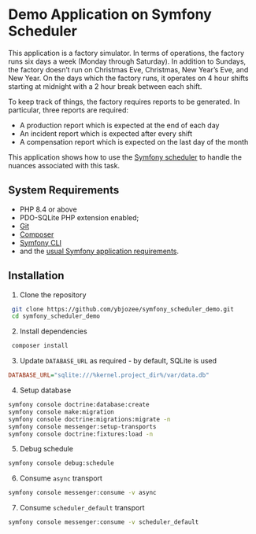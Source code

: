 # Demo Application on Symfony Scheduler

This application is a factory simulator. In terms of operations, the factory runs six days a week (Monday through Saturday). 
In addition to Sundays, the factory doesn’t run on Christmas Eve, Christmas, New Year’s Eve, and New Year. 
On the days which the factory runs, it operates on 4 hour shifts starting at midnight with a 2 hour break between each shift.

To keep track of things, the factory requires reports to be generated. In particular, three reports are required:
- A production report which is expected at the end of each day
- An incident report which is expected after every shift
- A compensation report which is expected on the last day of the month

This application shows how to use the [Symfony scheduler](https://symfony.com/doc/current/scheduler.html#symfony-scheduler-basics) to handle the nuances associated with this task. 

System Requirements
------------

* PHP 8.4 or above
* PDO-SQLite PHP extension enabled;
* [Git][2]
* [Composer][3]
* [Symfony CLI][4]
* and the [usual Symfony application requirements][5].


Installation
------------

1. Clone the repository

```bash
 git clone https://github.com/ybjozee/symfony_scheduler_demo.git
 cd symfony_scheduler_demo
```

2. Install dependencies

```bash
 composer install
```

3. Update `DATABASE_URL` as required - by default, SQLite is used

``` ini
DATABASE_URL="sqlite:///%kernel.project_dir%/var/data.db"
```

4. Setup database

```bash
symfony console doctrine:database:create
symfony console make:migration
symfony console doctrine:migrations:migrate -n
symfony console messenger:setup-transports
symfony console doctrine:fixtures:load -n
```

5. Debug schedule

```bash
symfony console debug:schedule
```

6. Consume `async` transport

```bash
symfony console messenger:consume -v async
```

7. Consume `scheduler_default` transport

```bash
symfony console messenger:consume -v scheduler_default
```

[2]: https://git-scm.com/
[3]: https://getcomposer.org/
[4]: https://symfony.com/download
[5]: https://symfony.com/doc/current/reference/requirements.html
